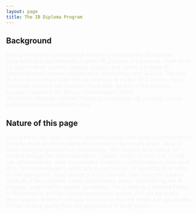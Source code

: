 ```yaml
---
layout: page
title: The IB Diploma Program
---
```


<h2>Background</h2>

<span style="color:#f2f2f0">
During the last two years of high school, I completed the [IB diploma program](https://en.wikipedia.org/wiki/IB_Diploma_Programme). I took three HL (higher level) courses: biology, English, and history and three SL (standard level) courses: mathematics, psychology, and Spanish. The only IB class at my school that I did not take was IB theater (SL). Hence, I was extremely limited in the courses I could take. As part of the diploma program I also took the [theory of knowledge (TOK)](https://en.wikipedia.org/wiki/Theory_of_knowledge_(IB_course)) course and completed an Extended Essay.
</span>

<h2>Nature of this page</h2>

<span style="color:#f2f2f0">
During these two years, I wrote countless essays and spent countless hours thinking about problems within the disciplines mentioned above. Most of these essays originated from psychology, TOK, English, and history.
</span>

<span style="color:#f2f2f0">
As I worked through the diploma program, I couldn't help but wish that I could see other students' work as examples on which I could model my own work. Also, for certain essays - especially in psychology - it was difficult at times to find appropriate, open-source primary sources. I am using this page to solve all of the problems. I have posted every essay I wrote during the IB program, organized by subject. In addition, I've posted my Extended Essay in Mathematics, and my internal assessment papers. As I get the marks these papers received I will post them too so that the reader can get an idea of their relative quality from the perspective of an IB grader.
</span>
